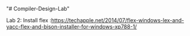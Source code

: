 "# Compiler-Design-Lab" 

Lab 2:
Install flex :https://techapple.net/2014/07/flex-windows-lex-and-yacc-flex-and-bison-installer-for-windows-xp788-1/

